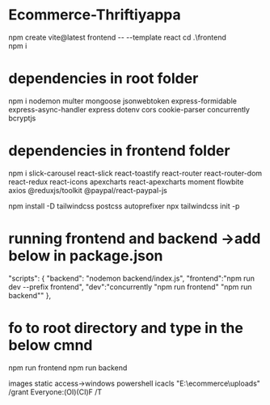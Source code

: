# Ecommerce-Thriftiyappa

npm create vite@latest frontend -- --template react
cd .\frontend\
 npm i

# dependencies in root folder

npm i nodemon multer mongoose jsonwebtoken express-formidable express-async-handler express dotenv cors cookie-parser concurrently bcryptjs

# dependencies in frontend folder

npm i slick-carousel react-slick react-toastify react-router react-router-dom react-redux react-icons apexcharts react-apexcharts moment flowbite axios @reduxjs/toolkit @paypal/react-paypal-js

npm install -D tailwindcss postcss autoprefixer
npx tailwindcss init -p

# running frontend and backend ->add below in package.json

"scripts": {
"backend": "nodemon backend/index.js",
"frontend":"npm run dev --prefix frontend",
"dev":"concurrently \"npm run frontend\" \"npm run backend\""
},

# fo to root directory and type in the below cmnd

npm run frontend
npm run backend

images static access->windows powershell icacls "E:\ecommerce\uploads" /grant Everyone:(OI)(CI)F /T
